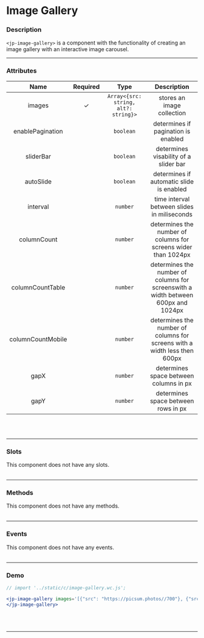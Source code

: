<!-- import '../static/c/image-gallery.wc.js'; -->

# Image Gallery

### Description

`<jp-image-gallery>` is a component with the functionality of creating an image gallery with an interactive image carousel.
****

### Attributes

|      **Name**     | **Required** |                **Type**              |                                  **Description**                                  |
| :---------------: | :----------: | :----------------------------------: | :-------------------------------------------------------------------------------: |
|      images       |       ✓      | `Array<{src: string, alt?: string}>` |                             stores an image collection                            |
|  enablePagination |              |                `boolean`             |                         determines if pagination is enabled                       |
|     sliderBar     |              |                `boolean`             |                        determines visability of a slider bar                      |
|     autoSlide     |              |                `boolean`             |                       determines if automatic slide is enabled                    |
|      interval     |              |                `number`              |                      time interval between slides in miliseconds                  |
|    columnCount    |              |                `number`              |            determines the number of columns for screens wider than 1024px         |
| columnCountTable  |              |                `number`              | determines the number of columns for screenswith a width between 600px and 1024px |
| columnCountMobile |              |                `number`              |     determines the number of columns for screens with a width less then 600px     |
|        gapX       |              |                `number`              |                        determines space between columns in px                     |
|        gapY       |              |                `number`              |                          determines space between rows in px                      |
<br></br>
****
  
### Slots

This component does not have any slots.
<br></br>
****

### Methods

This component does not have any methods.
<br></br>
****

### Events

This component does not have any events.
<br></br>
****

### Demo

```jsx live
// import '../static/c/image-gallery.wc.js';

<jp-image-gallery images='[{"src": "https://picsum.photos//700"}, {"src": "https://picsum.photos/1280/720"}, {"src": "https://picsum.photos/1920/1080"}, {"src": "https://picsum.photos//800"}, {"src": "https://picsum.photos/900/900"}, {"src": "https://picsum.photos/854/480"}, {"src": "https://picsum.photos/2560/1440"}, {"src": "https://picsum.photos/1000/1000"}, {"src": "https://picsum.photos/800/600"}, {"src": "https://picsum.photos/700/900"}, {"src": "https://picsum.photos/700/700"}, {"src": "https://picsum.photos/1200/1200"}] '>
</jp-image-gallery>
```
<br></br>
****
